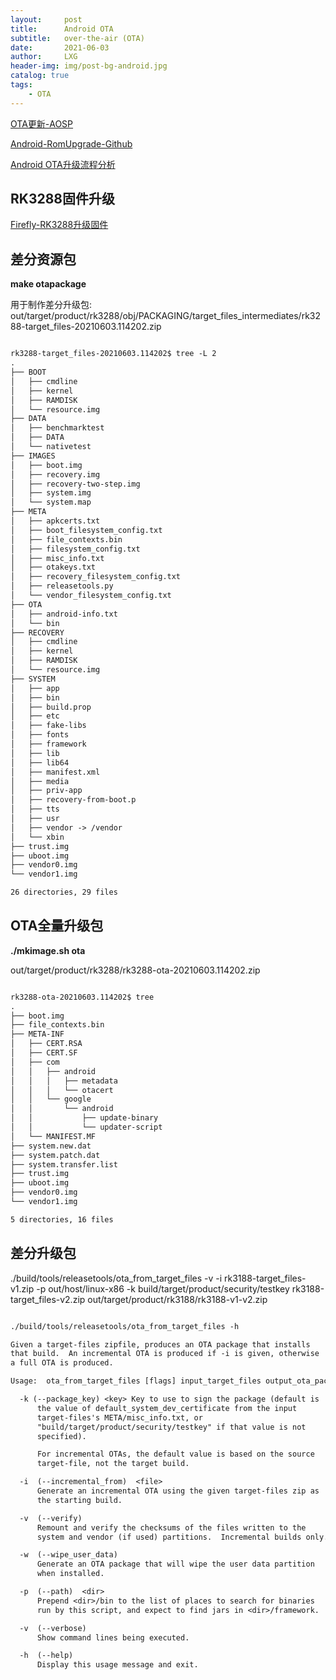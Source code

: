 ```yaml
---
layout:     post
title:      Android OTA
subtitle:   over-the-air (OTA)
date:       2021-06-03
author:     LXG
header-img: img/post-bg-android.jpg
catalog: true
tags:
    - OTA
---
```


[OTA更新-AOSP](https://source.android.google.cn/devices/tech/ota?hl=zh-cn)

[Android-RomUpgrade-Github](https://github.com/aystshen/Android-RomUpgrade)

[Android OTA升级流程分析](https://skytoby.github.io/2019/Android%20OTA%E5%8D%87%E7%BA%A7%E6%B5%81%E7%A8%8B%E5%88%86%E6%9E%90/)

## RK3288固件升级

[Firefly-RK3288升级固件](https://wiki.t-firefly.com/zh_CN/Firefly-RK3288/upgrade_firmware.html)

## 差分资源包

**make otapackage**

用于制作差分升级包: out/target/product/rk3288/obj/PACKAGING/target_files_intermediates/rk3288-target_files-20210603.114202.zip

```txt

rk3288-target_files-20210603.114202$ tree -L 2
.
├── BOOT
│   ├── cmdline
│   ├── kernel
│   ├── RAMDISK
│   └── resource.img
├── DATA
│   ├── benchmarktest
│   ├── DATA
│   └── nativetest
├── IMAGES
│   ├── boot.img
│   ├── recovery.img
│   ├── recovery-two-step.img
│   ├── system.img
│   └── system.map
├── META
│   ├── apkcerts.txt
│   ├── boot_filesystem_config.txt
│   ├── file_contexts.bin
│   ├── filesystem_config.txt
│   ├── misc_info.txt
│   ├── otakeys.txt
│   ├── recovery_filesystem_config.txt
│   ├── releasetools.py
│   └── vendor_filesystem_config.txt
├── OTA
│   ├── android-info.txt
│   └── bin
├── RECOVERY
│   ├── cmdline
│   ├── kernel
│   ├── RAMDISK
│   └── resource.img
├── SYSTEM
│   ├── app
│   ├── bin
│   ├── build.prop
│   ├── etc
│   ├── fake-libs
│   ├── fonts
│   ├── framework
│   ├── lib
│   ├── lib64
│   ├── manifest.xml
│   ├── media
│   ├── priv-app
│   ├── recovery-from-boot.p
│   ├── tts
│   ├── usr
│   ├── vendor -> /vendor
│   └── xbin
├── trust.img
├── uboot.img
├── vendor0.img
└── vendor1.img

26 directories, 29 files

```

## OTA全量升级包

**./mkimage.sh ota**

out/target/product/rk3288/rk3288-ota-20210603.114202.zip

```txt

rk3288-ota-20210603.114202$ tree
.
├── boot.img
├── file_contexts.bin
├── META-INF
│   ├── CERT.RSA
│   ├── CERT.SF
│   ├── com
│   │   ├── android
│   │   │   ├── metadata
│   │   │   └── otacert
│   │   └── google
│   │       └── android
│   │           ├── update-binary
│   │           └── updater-script
│   └── MANIFEST.MF
├── system.new.dat
├── system.patch.dat
├── system.transfer.list
├── trust.img
├── uboot.img
├── vendor0.img
└── vendor1.img

5 directories, 16 files

```

## 差分升级包

./build/tools/releasetools/ota_from_target_files
 -v -i rk3188-target_files-v1.zip
 -p out/host/linux-x86
 -k build/target/product/security/testkey
 rk3188-target_files-v2.zip out/target/product/rk3188/rk3188-v1-v2.zip

```txt

./build/tools/releasetools/ota_from_target_files -h

Given a target-files zipfile, produces an OTA package that installs
that build.  An incremental OTA is produced if -i is given, otherwise
a full OTA is produced.

Usage:  ota_from_target_files [flags] input_target_files output_ota_package

  -k (--package_key) <key> Key to use to sign the package (default is
      the value of default_system_dev_certificate from the input
      target-files's META/misc_info.txt, or
      "build/target/product/security/testkey" if that value is not
      specified).

      For incremental OTAs, the default value is based on the source
      target-file, not the target build.

  -i  (--incremental_from)  <file>
      Generate an incremental OTA using the given target-files zip as
      the starting build.

  -v  (--verify)
      Remount and verify the checksums of the files written to the
      system and vendor (if used) partitions.  Incremental builds only.

  -w  (--wipe_user_data)
      Generate an OTA package that will wipe the user data partition
      when installed.

  -p  (--path)  <dir>
      Prepend <dir>/bin to the list of places to search for binaries
      run by this script, and expect to find jars in <dir>/framework.

  -v  (--verbose)
      Show command lines being executed.

  -h  (--help)
      Display this usage message and exit.

```

